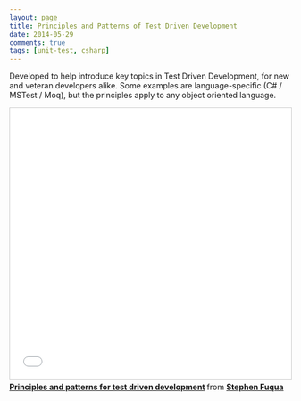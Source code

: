 ```yaml
---
layout: page
title: Principles and Patterns of Test Driven Development
date: 2014-05-29
comments: true
tags: [unit-test, csharp]
---
```


Developed to help introduce key topics in Test Driven Development, for new and veteran developers alike. Some examples are language-specific (C# / MSTest / Moq), but the principles apply to any object oriented language.

<iframe src="//www.slideshare.net/slideshow/embed_code/key/InXfnUtvQpO9kC" width="595" height="485" frameborder="0" marginwidth="0" marginheight="0" scrolling="no" style="border:1px solid #CCC; border-width:1px; margin-bottom:5px; max-width: 100%;" allowfullscreen> </iframe> <div style="margin-bottom:5px"> <strong> <a href="//www.slideshare.net/StephenFuqua/principles-and-patterns-for-test-driven-development" title="Principles and patterns for test driven development" target="_blank">Principles and patterns for test driven development</a> </strong> from <strong><a href="https://www.slideshare.net/StephenFuqua" target="_blank">Stephen Fuqua</a></strong> </div>